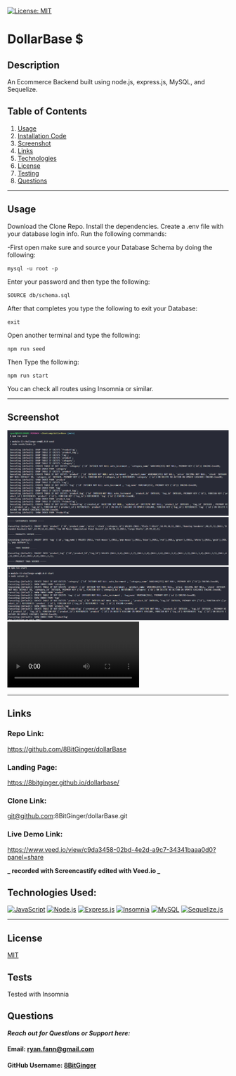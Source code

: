 <a id="badges"></a>
[![License: MIT](https://img.shields.io/badge/License-MIT-yellow.svg)](https://opensource.org/licenses/MIT)

# DollarBase $

## Description

An Ecommerce Backend built using node.js, express.js, MySQL, and Sequelize.

## Table of Contents

1. [Usage](#usage)
2. [Installation Code](#installation)
3. [Screenshot](#screenshot)
4. [Links](#links)
5. [Technologies](#tech)
6. [License](#license)
7. [Testing](#tests)
8. [Questions](#support)

---

<a id="usage"></a>

## Usage

Download the Clone Repo. Install the dependencies. Create a .env file with your database login info. Run the following commands:

<a id="installation"></a>
-First open make sure and source your Database Schema by doing the following:

```
mysql -u root -p
```

Enter your password and then type the following:

```
SOURCE db/schema.sql
```

After that completes you type the following to exit your Database:

```
exit
```

Open another terminal and type the following:

```
npm run seed
```

Then Type the following:

```
npm run start
```

You can check all routes using Insomnia or similar.

---

<a id="screenshot"></a>

## Screenshot

![screenshot](./images/dollarBase_demo-1.png)
![screenshot](./images/dollarBase_demo-2.png)
![screenshot](./images/dollarBase_demo-3.png)
![](/images/dollarbase_demo2.mp4)

---

<a id="links"></a>

## Links

### Repo Link:

https://github.com/8BitGinger/dollarBase

### Landing Page:

https://8bitginger.github.io/dollarbase/

### Clone Link:

git@github.com:8BitGinger/dollarBase.git

### Live Demo Link:

https://www.veed.io/view/c9da3458-02bd-4e2d-a9c7-34341baaa0d0?panel=share

**_ recorded with Screencastify edited with Veed.io _**

<a id="tech"></a>

## Technologies Used:

[![JavaScript](https://img.shields.io/badge/JavaScript-F7DF1E?style=for-the-badge&logo=javascript&logoColor=black)]()
[![Node.js](https://img.shields.io/badge/Node.js-43853D?style=for-the-badge&logo=node.js&logoColor=white)]()
[![Express.js](https://img.shields.io/badge/Express-000000.svg?style=for-the-badge&logo=Express&logoColor=white)]()
[![Insomnia](https://img.shields.io/badge/Insomnia-4000BF.svg?style=for-the-badge&logo=Insomnia&logoColor=white)]()
[![MySQL](https://img.shields.io/badge/MySQL-00000F?style=for-the-badge&logo=mysql&logoColor=white)]()
[![Sequelize.js](https://img.shields.io/badge/sequelize-323330?style=for-the-badge&logo=sequelize&logoColor=blue)]()

---

<a id="license"></a>

## License

[MIT](https://opensource.org/licenses/MIT)

<a id="tests"></a>

## Tests

Tested with Insomnia

<a id="support"></a>

## Questions

**_Reach out for Questions or Support here:_**

#### Email: ryan.fann@gmail.com

#### GitHub Username: [8BitGinger](https://github.com/8BitGinger)
